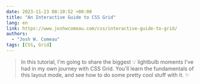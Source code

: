 ```yaml
---
date: 2023-11-23 08:10:52 +00:00
title: "An Interactive Guide to CSS Grid"
lang: en
link: https://www.joshwcomeau.com/css/interactive-guide-to-grid/
authors:
  - "Josh W. Comeau"
tags: [CSS, Grid]
---
```


> In this tutorial, I'm going to share the biggest 💡 lightbulb moments I've had in my own journey with CSS Grid. You'll learn the fundamentals of this layout mode, and see how to do some pretty cool stuff with it. ✨
